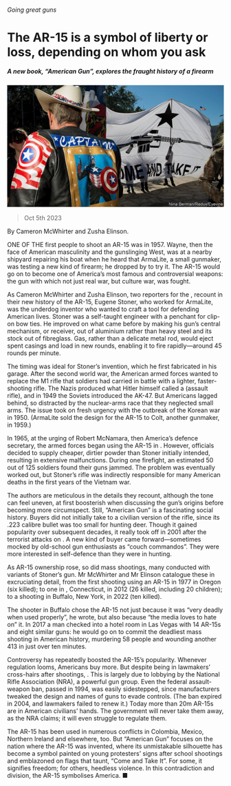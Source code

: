 ###### Going great guns

# The AR-15 is a symbol of liberty or loss, depending on whom you ask 

##### A new book, “American Gun”, explores the fraught history of a firearm 

![image](images/20231007_CUP502.jpg) 

> Oct 5th 2023 

 By Cameron McWhirter and Zusha Elinson. 

ONE OF THE first people to shoot an AR-15 was  in 1957. Wayne, then the face of American masculinity and the gunslinging West, was at a nearby shipyard repairing his boat when he heard that ArmaLite, a small gunmaker, was testing a new kind of firearm; he dropped by to try it. The AR-15 would go on to become one of America’s most famous and controversial weapons: the gun with which not just real war, but culture war, was fought.

As Cameron McWhirter and Zusha Elinson, two reporters for the , recount in their new history of the AR-15, Eugene Stoner, who worked for ArmaLite, was the underdog inventor who wanted to craft a tool for defending American lives. Stoner was a self-taught engineer with a penchant for clip-on bow ties. He improved on what came before by making his gun’s central mechanism, or receiver, out of aluminium rather than heavy steel and its stock out of fibreglass. Gas, rather than a delicate metal rod, would eject spent casings and load in new rounds, enabling it to fire rapidly—around 45 rounds per minute. 

The timing was ideal for Stoner’s invention, which he first fabricated in his garage. After the second world war, the American armed forces wanted to replace the M1 rifle that soldiers had carried in battle with a lighter, faster-shooting rifle. The Nazis produced what Hitler himself called a (assault rifle), and in 1949 the Soviets introduced the AK-47. But Americans lagged behind, so distracted by the nuclear-arms race that they neglected small arms. The issue took on fresh urgency with the outbreak of the Korean war in 1950. (ArmaLite sold the design for the AR-15 to Colt, another gunmaker, in 1959.)

In 1965, at the urging of Robert McNamara, then America’s defence secretary, the armed forces began using the AR-15 in . However, officials decided to supply cheaper, dirtier powder than Stoner initially intended, resulting in extensive malfunctions. During one firefight, an estimated 50 out of 125 soldiers found their guns jammed. The problem was eventually worked out, but Stoner’s rifle was indirectly responsible for many American deaths in the first years of the Vietnam war. 

The authors are meticulous in the details they recount, although the tone can feel uneven, at first boosterish when discussing the gun’s origins before becoming more circumspect. Still, “American Gun” is a fascinating social history. Buyers did not initially take to a civilian version of the rifle, since its .223 calibre bullet was too small for hunting deer. Though it gained popularity over subsequent decades, it really took off in 2001 after the terrorist attacks on . A new kind of buyer came forward—sometimes mocked by old-school gun enthusiasts as “couch commandos”. They were more interested in self-defence than they were in hunting.

As AR-15 ownership rose, so did mass shootings, many conducted with variants of Stoner’s gun. Mr McWhirter and Mr Elinson catalogue these in excruciating detail, from the first shooting using an AR-15 in 1977 in Oregon (six killed); to one in , Connecticut, in 2012 (26 killed, including 20 children); to a shooting in Buffalo, New York, in 2022 (ten killed). 

The shooter in Buffalo chose the AR-15 not just because it was “very deadly when used properly”, he wrote, but also because “the media loves to hate on” it. In 2017 a man checked into a hotel room in Las Vegas with 14 AR-15s and eight similar guns: he would go on to commit the deadliest mass shooting in American history, murdering 58 people and wounding another 413 in just over ten minutes. 

Controversy has repeatedly boosted the AR-15’s popularity. Whenever regulation looms, Americans buy more. But despite being in lawmakers’ cross-hairs after shootings, . This is largely due to lobbying by the National Rifle Association (NRA), a powerful gun group. Even the federal assault-weapon ban, passed in 1994, was easily sidestepped, since manufacturers tweaked the design and names of guns to evade controls. (The ban expired in 2004, and lawmakers failed to renew it.) Today more than 20m AR-15s are in American civilians’ hands. The government will never take them away, as the NRA claims; it will even struggle to regulate them.

The AR-15 has been used in numerous conflicts in Colombia, Mexico, Northern Ireland and elsewhere, too. But “American Gun” focuses on the nation where the AR-15 was invented, where its unmistakable silhouette has become a symbol painted on young protesters’ signs after school shootings and emblazoned on flags that taunt, “Come and Take It”. For some, it signifies freedom; for others, heedless violence. In this contradiction and division, the AR-15 symbolises America. ■


